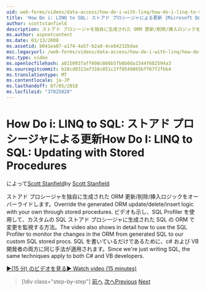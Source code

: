 ```yaml
---
uid: web-forms/videos/data-access/how-do-i-with-linq/how-do-i-linq-to-sql-updating-with-stored-procedures
title: 'How Do i: LINQ to SQL: ストアド プロシージャによる更新 |Microsoft Docs'
author: scottstanfield
description: ストアド プロシージャを独自に生成された ORM 更新/削除/挿入ロジックをオーバーライドします。 ビデオの詳細する方法も示しますに SQL Profiler を使用しています.
ms.author: aspnetcontent
ms.date: 03/13/2008
ms.assetid: b041ea07-a174-4a57-b2a8-4ce64232bdae
msc.legacyurl: /web-forms/videos/data-access/how-do-i-with-linq/how-do-i-linq-to-sql-updating-with-stored-procedures
msc.type: video
ms.openlocfilehash: a8150937aff608c866b5fb8b0da1544f602594a3
ms.sourcegitcommit: b28cd0313af316c051c2ff8549865bff67f2fbb4
ms.translationtype: MT
ms.contentlocale: ja-JP
ms.lasthandoff: 07/05/2018
ms.locfileid: "37825828"
---
```

<a name="how-do-i-linq-to-sql-updating-with-stored-procedures"></a><span data-ttu-id="78dda-104">How Do i: LINQ to SQL: ストアド プロシージャによる更新</span><span class="sxs-lookup"><span data-stu-id="78dda-104">How Do I: LINQ to SQL: Updating with Stored Procedures</span></span>
====================
<span data-ttu-id="78dda-105">によって[Scott Stanfield](https://github.com/scottstanfield)</span><span class="sxs-lookup"><span data-stu-id="78dda-105">by [Scott Stanfield](https://github.com/scottstanfield)</span></span>

<span data-ttu-id="78dda-106">ストアド プロシージャを独自に生成された ORM 更新/削除/挿入ロジックをオーバーライドします。</span><span class="sxs-lookup"><span data-stu-id="78dda-106">Override the generated ORM update/delete/insert logic with your own through stored procedures.</span></span> <span data-ttu-id="78dda-107">ビデオも示し、SQL Profiler を使用して、カスタムの SQL ストアド プロシージャに生成された SQL の ORM で変更を監視する方法。</span><span class="sxs-lookup"><span data-stu-id="78dda-107">The video also shows in detail how to use the SQL Profiler to monitor the changes in the ORM from generated SQL to our custom SQL stored procs.</span></span> <span data-ttu-id="78dda-108">SQL を書いているだけであるために、c# および VB 開発者の両方に同じ手法が適用されます。</span><span class="sxs-lookup"><span data-stu-id="78dda-108">Since we're just writing SQL, the same techniques apply to both C# and VB developers.</span></span>

[<span data-ttu-id="78dda-109">&#9654;(15 分) のビデオを見る</span><span class="sxs-lookup"><span data-stu-id="78dda-109">&#9654; Watch video (15 minutes)</span></span>](https://channel9.msdn.com/Blogs/ASP-NET-Site-Videos/how-do-i-linq-to-sql-updating-with-stored-procedures)

> [!div class="step-by-step"]
> <span data-ttu-id="78dda-110">[前へ](how-do-i-linq-to-sql-using-stored-procedures.md)
> [次へ](how-do-i-linq-to-sql-executing-arbitrary-sql.md)</span><span class="sxs-lookup"><span data-stu-id="78dda-110">[Previous](how-do-i-linq-to-sql-using-stored-procedures.md)
[Next](how-do-i-linq-to-sql-executing-arbitrary-sql.md)</span></span>

